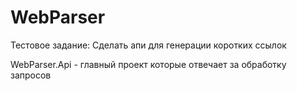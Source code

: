 # WebParser

Тестовое задание: Сделать апи для генерации коротких ссылок

WebParser.Api - главный проект которые отвечает за обработку запросов

